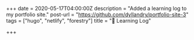 +++
date = 2020-05-17T04:00:00Z
description = "Added a learning log to my portfolio site."
post-url = "https://github.com/dyllandry/portfolio-site-3"
tags = ["hugo", "netlify", "forestry"]
title = "📝 Learning Log"

+++
